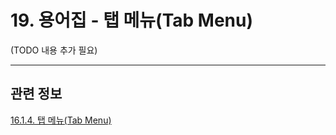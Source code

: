 # 19. 용어집 - 탭 메뉴(Tab Menu)

(TODO 내용 추가 필요)

***

## 관련 정보

[16.1.4. 탭 메뉴(Tab Menu)](./16-01-04-tab_menus.md)